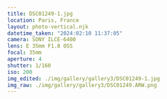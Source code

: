 ```yaml
---
title: DSC01249-1.jpg
location: Paris, France
layout: photo-vertical.njk
datetime_taken: "2024:02:10 11:37:05"
camera: SONY ILCE-6400
lens: E 35mm F1.8 OSS
focal: 35mm
aperture: 4
shutter: 1/160
iso: 200
img_edited: ./img/gallery/gallery3/DSC01249-1.jpg
img_raw: ./img/gallery/gallery3/DSC01249.ARW.png
---
```

